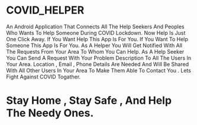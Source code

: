 # COVID_HELPER
 An Android Application That Connects All The Help Seekers And Peoples Who Wants To Help Someone During COVID Lockdown.
 Now Help Is Just One Click Away.
 If You Want Help This App Is For You.
 If You Want To Help Someone This App Is For You.
 As A Helper You Will Get Notified With All The Requests From Your Area To Whom You Can Help.
 As A Help Seeker You Can Send A Request With Your Problem Description To All The Users In Your Area.
 Location , Email , Phone Details Are Needed And Will Be Shared With All Other Users In Your Area To Make Them Able To Contact You .
 Lets Fight Against COVID Togather.
 # Stay Home , Stay Safe , And Help The Needy Ones.
